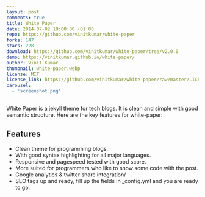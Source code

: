 ```yaml
---
layout: post
comments: true
title: White Paper
date: 2014-07-02 19:00:00 +01:00
repo: https://github.com/vinitkumar/white-paper
forks: 147
stars: 228
download: https://github.com/vinitkumar/white-paper/tree/v2.0.0
demo: https://vinitkumar.github.io/white-paper/
author: Vinit Kumar
thumbnail: white-paper.webp
license: MIT
license_link: https://github.com/vinitkumar/white-paper/raw/master/LICENSE
carousel:
  - 'screenshot.png'
---
```


White Paper is a jekyll theme for tech blogs. It is clean and simple with good semantic structure. Here are the key features for white-paper:

## Features

* Clean theme for programming blogs.
* With good syntax highlighting for all major languages.
* Responsive and pagespeed tested with good score.
* More suited for programmers who like to show some code with the post.
* Google analytics & twitter share integration/
* SEO tags up and ready, fill up the fields in _config.yml and you are   ready to go.
